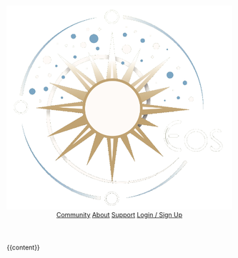 <!DOCTYPE html>
<html lang="en">
        <head>
                <!-- Global site tag (gtag.js) - Google Analytics -->
                <script async src="https://www.googletagmanager.com/gtag/js?id=UA-172226953-1"></script>
                <script>
                    window.dataLayer = window.dataLayer || [];
                    function gtag(){dataLayer.push(arguments);}
                    gtag('js', new Date());
                    gtag('config', 'UA-172226953-1');
                </script>
                <meta charset="utf-8">
                <meta name="viewport" content="width=device-width, initial-scale=1, user-scalable=yes">
                <title>EOS</title>
                <link rel="stylesheet" type="text/css" href="./styles.css">
                <script src="./js/jquery.v3.4.1.min.js"></script>
                <script src="./js/topics.js"></script>
                <link rel="stylesheet" type="text/css" href="//cdn.jsdelivr.net/npm/slick-carousel@1.8.1/slick/slick.css"/>
                <script type="text/javascript" src="//cdn.jsdelivr.net/npm/slick-carousel@1.8.1/slick/slick.min.js"></script>
                 <script src="https://maxcdn.bootstrapcdn.com/bootstrap/3.4.1/js/bootstrap.min.js"></script>
                <script src="./js/scripts.js"></script> 
        </head>
        <body>
                <header id="Header_Main">
                        <a id="Logo_Main" href="index.html"><img src="./img/logo.png"></a>
                        <nav id="Nav_Main">
                                <a href="community.html">Community</a>
                                <a href="about.html">About</a>
                                <a href="faq.html">Support</a>
                                <a href="profile.html">Login / Sign Up</a>
                        </nav>
                </header>
                <div class="content">
                        {{content}}
                </div>
                <footer>
                </footer>
        </body>
</html>